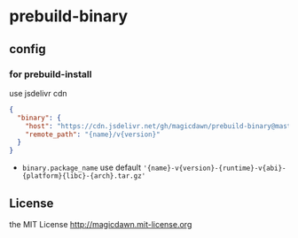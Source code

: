 # prebuild-binary

## config

### for prebuild-install

use jsdelivr cdn

```json
{
  "binary": {
    "host": "https://cdn.jsdelivr.net/gh/magicdawn/prebuild-binary@master",
    "remote_path": "{name}/v{version}"
  }
}
```

- `binary.package_name` use default `'{name}-v{version}-{runtime}-v{abi}-{platform}{libc}-{arch}.tar.gz'`

## License

the MIT License http://magicdawn.mit-license.org
